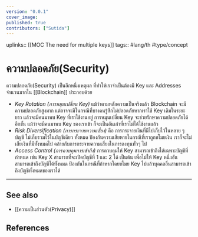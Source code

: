 ```yaml
---
version: "0.0.1"
cover_image:
published: true
contributors: ["Sutida"]
---
```

uplinks:: [[MOC The need for multiple  keys]]
tags:: #lang/th #type/concept

# ความปลอดภัย(Security)
ความปลอดภัย(Security) เป็นอีกหนึ่งเหตุผล ที่ทำให้เราจำเป็นต้องมี Key และ Addresses จำนวนมากใน [[Blockchain]]  ประกอบด้วย 
- *Key Rotation (การหมุนเปลี่ยน Key)*
   แม้ว่าตามหลักความเป็นจริงแล้ว Blockchain จะมีความปลอดภัยสูงมาก แต่อาจจะมีในกรณีที่บางคนรู้สึกไม่ปลอดภัยหากเราใช้ Key เดิมในระยะยาว แล้วจะมีคนมาพบ Key ที่เราใช้งานอยู่ การหมุนเปลี่ยน Key จะช่วยรักษาความปลอดภัยได้อีกขั้น แม้ว่าจะมีคนมาพบ Key ของเราเข้า ก็จะเป็นอันเก่าที่เราไม่ได้ใช้งานแล้ว
- *Risk Diversification (การกระจายความเสี่ยง)*
   คือ การกระจายเงินที่มีไปเก็บไว้ในหลาย ๆ บัญชี ไม่เก็บรวมไว้ในบัญชีเดียว ทั้งหมด ป้องกันความเสียหายในกรณีที่เราถูกขโมยเงิน เราก็จะไม่เสียเงินที่มีทั้งหมดไป คล้ายกับการกระจายความเสี่ยงในการลงทุนทั่วๆ ไป
- *Access Control (การควบคุมการเข้าถึง)*
  การควบคุมให้ Key สามารถเข้าถึงได้เฉพาะบัญชีที่กำหนด เช่น Key X สามารถที่จะเปิดบัญชีที่ 1 และ 2 ได้ เป็นต้น  เพื่อไม่ให้  Key หนึ่งอันสามารถเข้าถึงบัญชีได้ทั้งหมด ป้องกันในกรณีที่ถ้าหากโดยขโมย Key ไปแล้วบุคคลอื่นสามารถเข้าถึงบัญชีทั้งหมดของเราได้
   
---
## See also
- [[ความเป็นส่วนตัว(Privacy)]]
## References